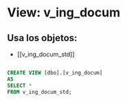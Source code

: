 # View: v_ing_docum

## Usa los objetos:
- [[v_ing_docum_std]]

```sql

CREATE VIEW [dbo].[v_ing_docum]
AS
SELECT *
FROM v_ing_docum_std;

```
